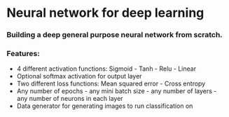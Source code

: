 # Neural network for deep learning
### Building a deep general purpose neural network from scratch.
### Features:
- 4 different activation functions: Sigmoid - Tanh - Relu - Linear
- Optional softmax activation for output layer
- Two different loss functions: Mean squared error - Cross entropy
- Any number of epochs - any mini batch size - any number of layers - any number of neurons in each layer
- Data generator for generating images to run classification on



